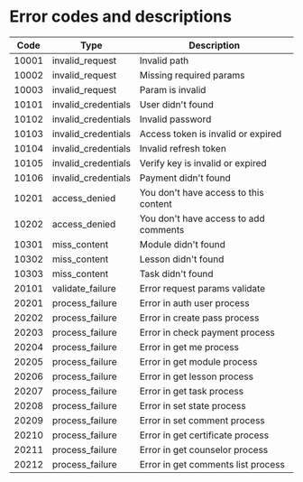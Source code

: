 # Error codes and descriptions

| Code  | Type                | Description                           |
| ----- | ------------------- | ------------------------------------- |
| 10001 | invalid_request     | Invalid path                          |
| 10002 | invalid_request     | Missing required params               |
| 10003 | invalid_request     | Param is invalid                      |
| 10101 | invalid_credentials | User didn't found                     |
| 10102 | invalid_credentials | Invalid password                      |
| 10103 | invalid_credentials | Access token is invalid or expired    |
| 10104 | invalid_credentials | Invalid refresh token                 |
| 10105 | invalid_credentials | Verify key is invalid or expired      |
| 10106 | invalid_credentials | Payment didn't found                  |
| 10201 | access_denied       | You don't have access to this content |
| 10202 | access_denied       | You don't have access to add comments |
| 10301 | miss_content        | Module didn't found                   |
| 10302 | miss_content        | Lesson didn't found                   |
| 10303 | miss_content        | Task didn't found                     |
| 20101 | validate_failure    | Error request params validate         |
| 20201 | process_failure     | Error in auth user process            |
| 20202 | process_failure     | Error in create pass process          |
| 20203 | process_failure     | Error in check payment process        |
| 20204 | process_failure     | Error in get me process               |
| 20205 | process_failure     | Error in get module process           |
| 20206 | process_failure     | Error in get lesson process           |
| 20207 | process_failure     | Error in get task process             |
| 20208 | process_failure     | Error in set state process            |
| 20209 | process_failure     | Error in set comment process          |
| 20210 | process_failure     | Error in get certificate process      |
| 20211 | process_failure     | Error in get counselor process        |
| 20212 | process_failure     | Error in get comments list process    |
